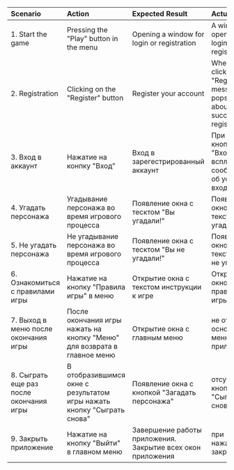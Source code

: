 |Scenario|Action|Expected Result|Actual result| Rating|
|:---|:---|:---|:---|:---|
|1. Start the game|Pressing the "Play" button in the menu|Opening a window for login or registration|A window has opened for login or registration| successful |
|2. Registration|Clicking on the "Register" button|Register your account|When you click "Register", a message pops up about the successful registration|successful|
|3. Вход в аккаунт|Нажатие на конпку "Вход"|Вход в зарегестрированный аккаунт|При нажатии кнопки "Вход" всплыло сообщение об успешном входе |выполнено |
|4. Угадать персонажа|Угадывание персонажа во время игрового процесса|Появление окна с тесктом "Вы угадали!"|Появилось окно с текстом "Вы угадали!"|successful |
|5. Не угадать персонажа|Не угадывание персонажа во время игрового процесса|Появление окна с тесктом "Вы не угадали!"|Появилось окно с текстом "Вы не угадали!" |successful| |
|6. Ознакомиться с правилами игры|Нажатие на кнопку "Правила игры" в меню|Открытие окна с текстом инструкции к игре|Открылось окно с правилами игры|successful|
|7. Выход в меню после окончания игры|После окончания игры нажать на кнопку "Меню" для возврата в главное меню|Открытие окна с главным меню|не открылось основное меню с приложения|failed|
|8. Сыграть еще раз после окончания игры|В отобразившимся окне с результатом игры нажать кнопку "Сыграть снова"|Появление окна с кнопкой "Загадать персонажа" |отсутствует кнопка "Сыграть снова" |failed |
|9. Закрыть приложение|Нажатие на кнопку "Выйти" в главном меню|Завершение работы приложения. Закрытие всех окон приложения|при нажатии,окно закрылось|successful|

